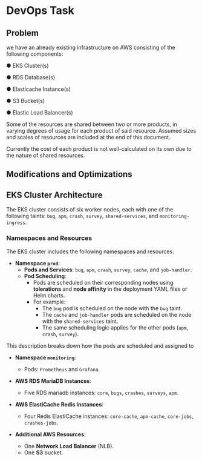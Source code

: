 ﻿
# DevOps Task




## Problem
we have an already existing infrastructure on AWS consisting of
the following components:

● EKS Cluster(s)

● RDS Database(s)

● Elasticache Instance(s)

● S3 Bucket(s)

● Elastic Load Balancer(s)

Some of the resources are shared between two or more products, in
varying degrees of usage for each product of said resource.
Assumed sizes and scales of resources are included at the end of this
document.

Currently the cost of each product is not well-calculated on its own
due to the nature of shared resources.
## Modifications and Optimizations


## EKS Cluster Architecture

The EKS cluster consists of six worker nodes, each with one of the following taints: `bug`, `apm`, `crash`, `survey`, `shared-services`, and `monitoring-ingress`.

### Namespaces and Resources

The EKS cluster includes the following namespaces and resources:

- **Namespace `prod`**: 
  - **Pods and Services**: `bug`, `apm`, `crash`, `survey`, `cache`, and `job-handler`.
  - **Pod Scheduling**:
    - Pods are scheduled on their corresponding nodes using **tolerations** and **node affinity** in the deployment YAML files or Helm charts.
    - For example:
      - The `bug` pod is scheduled on the node with the `bug` taint.
      - The `cache` and `job-handler` pods are scheduled on the node with the `shared-services` taint.
      - The same scheduling logic applies for the other pods (`apm`, `crash`, `survey`).

This description breaks down how the pods are scheduled and assigned to


- **Namespace `monitoring`**: 
  - Pods: `Prometheus` and `Grafana`.

- **AWS RDS MariaDB Instances**: 
  - Five RDS mariadb instances: `core`, `bugs`, `crashes`, `surveys`, `apm`.

- **AWS ElastiCache Redis Instances**: 
  - Four Redis ElastiCache instances: `core-cache`, `apm-cache`, `core-jobs`, `crashes-jobs`.

- **Additional AWS Resources**:
  - One **Network Load Balancer** (NLB).
  - One **S3** bucket.



